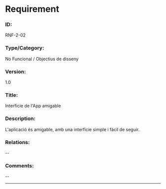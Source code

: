 # Requirement

### ID:
RNF-2-02

### Type/Category:
No Funcional / Objectius de disseny

### Version:
1.0

### Title:
Interficie de l'App amigable

### Description:
L'aplicació és amigable, amb una interfície simple i fàcil de seguir.

### Relations:
--

### Comments:
--

---